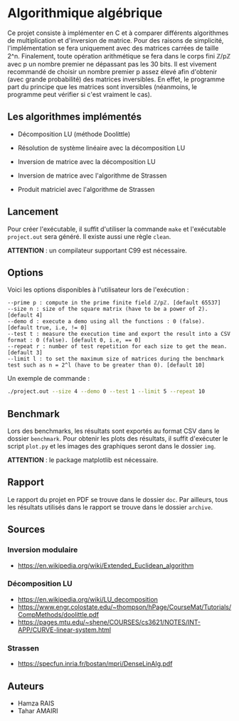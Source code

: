 # Algorithmique algébrique

Ce projet consiste à implémenter en C et à comparer différents algorithmes de multiplication et d'inversion de matrice. Pour des raisons de simplicité, l'implémentation se fera uniquement avec des matrices carrées de taille 2^n. Finalement, toute opération arithmétique se fera dans le corps fini ℤ/pℤ avec p un nombre premier ne dépassant pas les 30 bits. Il est vivement recommandé de choisir un nombre premier p assez élevé afin d'obtenir (avec grande probabilité) des matrices inversibles. En effet, le programme part du principe que les matrices sont inversibles (néanmoins, le programme peut vérifier si c'est vraiment le cas).

## Les algorithmes implémentés

- Décomposition LU (méthode Doolittle)

- Résolution de système linéaire avec la décomposition LU

- Inversion de matrice avec la décomposition LU

- Inversion de matrice avec l'algorithme de Strassen

- Produit matriciel avec l'algorithme de Strassen

## Lancement

Pour créer l'exécutable, il suffit d'utiliser la commande `make` et l'exécutable `project.out` sera
généré. Il existe aussi une règle `clean`.

**ATTENTION** : un compilateur supportant C99 est nécessaire.

## Options

Voici les options disponibles à l'utilisateur lors de l'exécution :

```
--prime p : compute in the prime finite field ℤ/pℤ. [default 65537]
--size n : size of the square matrix (have to be a power of 2). [default 4]
--demo d : execute a demo using all the functions : 0 (false). [default true, i.e, != 0]
--test t : measure the execution time and export the result into a CSV format : 0 (false). [default 0, i.e, == 0]
--repeat r : number of test repetition for each size to get the mean. [default 3]
--limit l : to set the maximum size of matrices during the benchmark test such as n = 2^l (have to be greater than 0). [default 10]
```

Un exemple de commande :

```bash
./project.out --size 4 --demo 0 --test 1 --limit 5 --repeat 10
```

## Benchmark

Lors des benchmarks, les résultats sont exportés au format CSV dans le dossier `benchmark`. Pour obtenir les plots des résultats, il suffit d'exécuter le script `plot.py` et les images des graphiques seront dans le dossier `img`.

**ATTENTION** : le package matplotlib est nécessaire.

## Rapport

Le rapport du projet en PDF se trouve dans le dossier `doc`. Par ailleurs, tous les résultats utilisés dans le rapport se trouve dans le dossier `archive`.

## Sources

### Inversion modulaire

- <https://en.wikipedia.org/wiki/Extended_Euclidean_algorithm>

### Décomposition LU

- <https://en.wikipedia.org/wiki/LU_decomposition>
- <https://www.engr.colostate.edu/~thompson/hPage/CourseMat/Tutorials/CompMethods/doolittle.pdf>
- <https://pages.mtu.edu/~shene/COURSES/cs3621/NOTES/INT-APP/CURVE-linear-system.html>

### Strassen

- <https://specfun.inria.fr/bostan/mpri/DenseLinAlg.pdf>

## Auteurs

- Hamza RAIS
- Tahar AMAIRI
